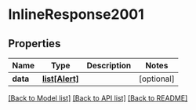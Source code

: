 # InlineResponse2001

## Properties
Name | Type | Description | Notes
------------ | ------------- | ------------- | -------------
**data** | [**list[Alert]**](Alert.md) |  | [optional] 

[[Back to Model list]](../README.md#documentation-for-models) [[Back to API list]](../README.md#documentation-for-api-endpoints) [[Back to README]](../README.md)

